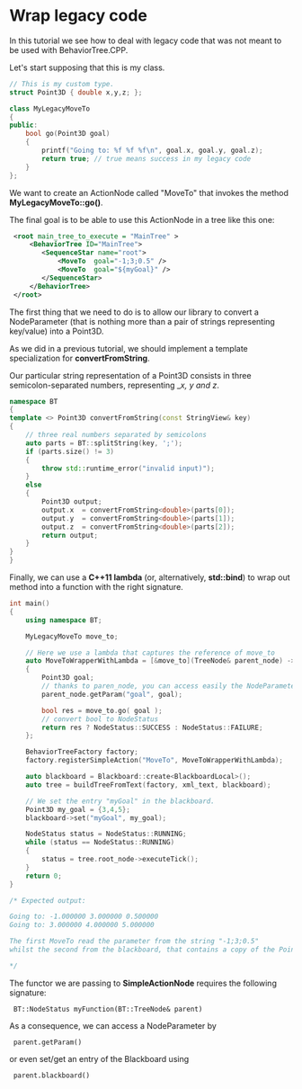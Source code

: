# Wrap legacy code

In this tutorial we see how to deal with legacy code that was not meant to be used
with BehaviorTree.CPP.

Let's start supposing that this is my class.

``` c++
// This is my custom type.
struct Point3D { double x,y,z; };

class MyLegacyMoveTo
{
public:
    bool go(Point3D goal)
    {
        printf("Going to: %f %f %f\n", goal.x, goal.y, goal.z);
        return true; // true means success in my legacy code
    }
};
```

We want to create an ActionNode called "MoveTo" that invokes the method __MyLegacyMoveTo::go()__.

The final goal is to be able to use this ActionNode in a tree like this one:

``` XML
 <root main_tree_to_execute = "MainTree" >
     <BehaviorTree ID="MainTree">
        <SequenceStar name="root">
            <MoveTo  goal="-1;3;0.5" />
            <MoveTo  goal="${myGoal}" />
        </SequenceStar>
     </BehaviorTree>
 </root>
``` 

The first thing that we need to do is to allow our library to convert
a NodeParameter (that is
nothing more than a pair of strings representing key/value) into a Point3D.

As we did in a previous tutorial, we should implement a template specialization
for __convertFromString__.

Our particular string representation of a Point3D consists in three semicolon-separated
numbers, representing __x, y and z_.


``` c++
namespace BT
{
template <> Point3D convertFromString(const StringView& key)
{
    // three real numbers separated by semicolons
    auto parts = BT::splitString(key, ';');
    if (parts.size() != 3)
    {
        throw std::runtime_error("invalid input)");
    }
    else
    {
        Point3D output;
        output.x  = convertFromString<double>(parts[0]);
        output.y  = convertFromString<double>(parts[1]);
        output.z  = convertFromString<double>(parts[2]);
        return output;
    }
}
}
```

Finally, we can use a __C++11 lambda__ (or, alternatively, __std::bind__) to wrap
out method into a function with the right signature.

``` c++
int main()
{
    using namespace BT;

    MyLegacyMoveTo move_to;

    // Here we use a lambda that captures the reference of move_to
    auto MoveToWrapperWithLambda = [&move_to](TreeNode& parent_node) -> NodeStatus
    {
        Point3D goal;
        // thanks to paren_node, you can access easily the NodeParameters and the blackboard
        parent_node.getParam("goal", goal);

        bool res = move_to.go( goal );
        // convert bool to NodeStatus
        return res ? NodeStatus::SUCCESS : NodeStatus::FAILURE;
    };

    BehaviorTreeFactory factory;
    factory.registerSimpleAction("MoveTo", MoveToWrapperWithLambda);

    auto blackboard = Blackboard::create<BlackboardLocal>();
    auto tree = buildTreeFromText(factory, xml_text, blackboard);

    // We set the entry "myGoal" in the blackboard.
    Point3D my_goal = {3,4,5};
    blackboard->set("myGoal", my_goal);

    NodeStatus status = NodeStatus::RUNNING;
    while (status == NodeStatus::RUNNING)
    {
        status = tree.root_node->executeTick();
    }
    return 0;
}

/* Expected output:

Going to: -1.000000 3.000000 0.500000
Going to: 3.000000 4.000000 5.000000

The first MoveTo read the parameter from the string "-1;3;0.5"
whilst the second from the blackboard, that contains a copy of the Point3D my_goal.

*/
```


The functor we are passing to __SimpleActionNode__ requires the following signature:

     BT::NodeStatus myFunction(BT::TreeNode& parent) 
     
As a consequence, we can access a NodeParameter by

     parent.getParam()
     
or even set/get an entry of the Blackboard using

     parent.blackboard()





